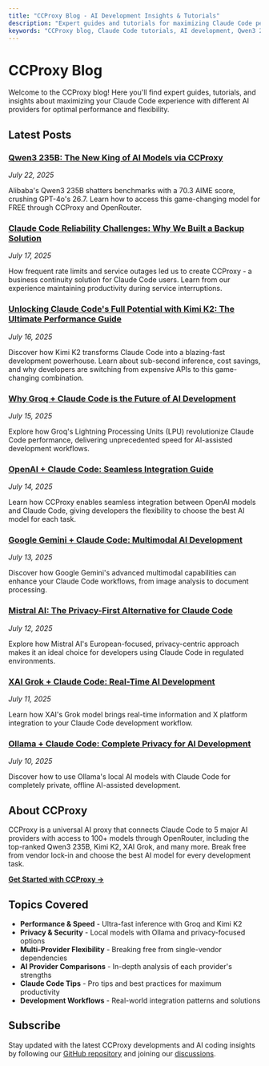 ```yaml
---
title: "CCProxy Blog - AI Development Insights & Tutorials"
description: "Expert guides and tutorials for maximizing Claude Code performance with 5 AI providers and 100+ models. Learn about Qwen3 235B, Kimi K2, OpenAI, Gemini, and more."
keywords: "CCProxy blog, Claude Code tutorials, AI development, Qwen3 235B, Kimi K2, OpenRouter, OpenAI, Gemini, DeepSeek, AI proxy"
---
```


# CCProxy Blog

Welcome to the CCProxy blog! Here you'll find expert guides, tutorials, and insights about maximizing your Claude Code experience with different AI providers for optimal performance and flexibility.

<SocialShare />

## Latest Posts

### [Qwen3 235B: The New King of AI Models via CCProxy](/blog/qwen3-235b-top-model)
*July 22, 2025*

Alibaba's Qwen3 235B shatters benchmarks with a 70.3 AIME score, crushing GPT-4o's 26.7. Learn how to access this game-changing model for FREE through CCProxy and OpenRouter.

### [Claude Code Reliability Challenges: Why We Built a Backup Solution](/blog/claude-code-reliability-challenges-solution)
*July 17, 2025*

How frequent rate limits and service outages led us to create CCProxy - a business continuity solution for Claude Code users. Learn from our experience maintaining productivity during service interruptions.

### [Unlocking Claude Code's Full Potential with Kimi K2: The Ultimate Performance Guide](/blog/kimi-k2-claude-code-ultimate-guide)
*July 16, 2025*

Discover how Kimi K2 transforms Claude Code into a blazing-fast development powerhouse. Learn about sub-second inference, cost savings, and why developers are switching from expensive APIs to this game-changing combination.

### [Why Groq + Claude Code is the Future of AI Development](/blog/groq-claude-code-future-ai-development)
*July 15, 2025*

Explore how Groq's Lightning Processing Units (LPU) revolutionize Claude Code performance, delivering unprecedented speed for AI-assisted development workflows.

### [OpenAI + Claude Code: Seamless Integration Guide](/blog/openai-claude-code-integration)
*July 14, 2025*

Learn how CCProxy enables seamless integration between OpenAI models and Claude Code, giving developers the flexibility to choose the best AI model for each task.

### [Google Gemini + Claude Code: Multimodal AI Development](/blog/google-gemini-claude-code-multimodal)
*July 13, 2025*

Discover how Google Gemini's advanced multimodal capabilities can enhance your Claude Code workflows, from image analysis to document processing.

### [Mistral AI: The Privacy-First Alternative for Claude Code](/blog/mistral-ai-claude-code-privacy-first)
*July 12, 2025*

Explore how Mistral AI's European-focused, privacy-centric approach makes it an ideal choice for developers using Claude Code in regulated environments.

### [XAI Grok + Claude Code: Real-Time AI Development](/blog/xai-grok-claude-code-real-time)
*July 11, 2025*

Learn how XAI's Grok model brings real-time information and X platform integration to your Claude Code development workflow.

### [Ollama + Claude Code: Complete Privacy for AI Development](/blog/ollama-claude-code-complete-privacy)
*July 10, 2025*

Discover how to use Ollama's local AI models with Claude Code for completely private, offline AI-assisted development.

## About CCProxy

CCProxy is a universal AI proxy that connects Claude Code to 5 major AI providers with access to 100+ models through OpenRouter, including the top-ranked Qwen3 235B, Kimi K2, XAI Grok, and many more. Break free from vendor lock-in and choose the best AI model for every development task.

**[Get Started with CCProxy →](/guide/)**

## Topics Covered

- **Performance & Speed** - Ultra-fast inference with Groq and Kimi K2
- **Privacy & Security** - Local models with Ollama and privacy-focused options
- **Multi-Provider Flexibility** - Breaking free from single-vendor dependencies
- **AI Provider Comparisons** - In-depth analysis of each provider's strengths
- **Claude Code Tips** - Pro tips and best practices for maximum productivity
- **Development Workflows** - Real-world integration patterns and solutions

## Subscribe

Stay updated with the latest CCProxy developments and AI coding insights by following our [GitHub repository](https://github.com/orchestre-dev/ccproxy) and joining our [discussions](https://github.com/orchestre-dev/ccproxy/discussions).